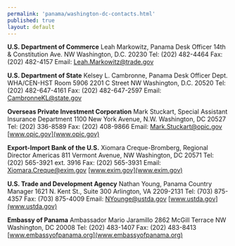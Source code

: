 ```yaml
---
permalink: 'panama/washington-dc-contacts.html'
published: true
layout: default
---
```

**U.S. Department of Commerce**
Leah Markowitz, Panama Desk Officer
14th & Constitution Ave. NW
Washington, D.C. 20230
Tel:	(202) 482-4464
Fax:	(202) 482-4157
Email: 	[Leah.Markowitz@trade.gov](Leah.Markowitz@trade.gov)

**U.S. Department of State**
Kelsey L. Cambronne, Panama Desk Officer
Dept. WHA/CEN-HST Room 5906
2201 C Street NW
Washington, D.C. 20520
Tel:	(202) 482-647-4161
Fax:	(202) 482-647-2597
Email: 	[CambronneKL@state.gov](CambronneKL@state.gov)

**Overseas Private Investment Corporation**
Mark Stuckart, Special Assistant Insurance Department 1100 New York Avenue, N.W.
Washington, DC 20527
Tel:	(202) 336-8589
Fax:	(202) 408-9866
Email: 	[Mark.Stuckart@opic.gov](Mark.Stuckart@opic.gov)
[www.opic.gov](www.opic.gov)
 
**Export-Import Bank of the U.S.**
Xiomara Creque-Bromberg, Regional Director Americas 811 Vermont Avenue, NW
Washington, DC 20571
Tel: (202) 565-3921 ext. 3916
Fax: (202) 565-3931
Email: [Xiomara.Creque@exim.gov](Xiomara.Creque@exim.gov)
[www.exim.gov](www.exim.gov)

**U.S. Trade and Development Agency**
Nathan Young, Panama Country Manager 
1621 N. Kent St., Suite 300
Arlington, VA 2209-2131
Tel:	(703) 875-4357
Fax: (703) 875-4009 
Email: [NYounge@ustda.gov](NYounge@ustda.gov) [www.ustda.gov](www.ustda.gov)

**Embassy of Panama**
Ambassador Mario Jaramillo
2862 McGill Terrace NW
Washington, DC 20008
Tel:	(202) 483-1407
Fax:	(202) 483-8413
[www.embassyofpanama.org](www.embassyofpanama.org)

